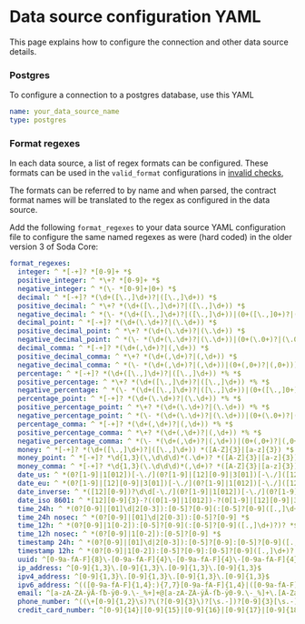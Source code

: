 # Data source configuration YAML

This page explains how to configure the connection and other data source details.

### Postgres

To configure a connection to a postgres database, use this YAML
```yaml
name: your_data_source_name
type: postgres
```

### Format regexes

In each data source, a list of regex formats can be configured.  These formats can be 
used in the `valid_format` configurations in [invalid checks](invalid_checks.md#verify-values-are-in-a-named-format), 

The formats can be referred to by name and when parsed, the contract format names 
will be translated to the regex as configured in the data source.

Add the following `format_regexes` to your data source YAML configuration file to 
configure the same named regexes as were (hard coded) in the older version 3 of Soda Core:

```yaml
format_regexes:
  integer: ^ *[-+]? *[0-9]+ *$
  positive_integer: ^ *\+? *[0-9]+ *$
  negative_integer: ^ *(\- *[0-9]+|0+) *$
  decimal: ^ *[-+]? *(\d+([\.,]\d+)?|([\.,]\d+)) *$
  positive_decimal: ^ *\+? *(\d+([\.,]\d+)?|([\.,]\d+)) *$
  negative_decimal: ^ *(\- *(\d+([\.,]\d+)?|([\.,]\d+))|(0+([\.,]0+)?|([\.,]0+))) *$
  decimal_point: ^ *[-+]? *(\d+(\.\d+)?|(\.\d+)) *$
  positive_decimal_point: ^ *\+? *(\d+(\.\d+)?|(\.\d+)) *$
  negative_decimal_point: ^ *(\- *(\d+(\.\d+)?|(\.\d+))|(0+(\.0+)?|(\.0+))) *$
  decimal_comma: ^ *[-+]? *(\d+(,\d+)?|(,\d+)) *$
  positive_decimal_comma: ^ *\+? *(\d+(,\d+)?|(,\d+)) *$
  negative_decimal_comma: ^ *(\- *(\d+(,\d+)?|(,\d+))|(0+(,0+)?|(,0+))) *$
  percentage: ^ *[-+]? *(\d+([\.,]\d+)?|([\.,]\d+)) *% *$
  positive_percentage: ^ *\+? *(\d+([\.,]\d+)?|([\.,]\d+)) *% *$
  negative_percentage: ^ *(\- *(\d+([\.,]\d+)?|([\.,]\d+))|(0+([\.,]0+)?|([\.,]0+))) *% *$
  percentage_point: ^ *[-+]? *(\d+(\.\d+)?|(\.\d+)) *% *$
  positive_percentage_point: ^ *\+? *(\d+(\.\d+)?|(\.\d+)) *% *$
  negative_percentage_point: ^ *(\- *(\d+(\.\d+)?|(\.\d+))|(0+(\.0+)?|(\.0+))) *% *$
  percentage_comma: ^ *[-+]? *(\d+(,\d+)?|(,\d+)) *% *$
  positive_percentage_comma: ^ *\+? *(\d+(,\d+)?|(,\d+)) *% *$
  negative_percentage_comma: ^ *(\- *(\d+(,\d+)?|(,\d+))|(0+(,0+)?|(,0+))) *% *$
  money: ^ *[-+]? *(\d+([\.,]\d+)?|([\.,]\d+)) *([A-Z]{3}|[a-z]{3}) *$
  money_point: ^ *[-+]? *\d{1,3}(\,\d\d\d)*(.\d+)? *([A-Z]{3}|[a-z]{3}) *$
  money_comma: ^ *[-+]? *\d{1,3}(\.\d\d\d)*(,\d+)? *([A-Z]{3}|[a-z]{3}) *$
  date_us: ^ *(0?[1-9]|1[012])[-\./](0?[1-9]|[12][0-9]|3[01])[-\./]([12][0-9])?\d\d *$
  date_eu: ^ *(0?[1-9]|[12][0-9]|3[01])[-\./](0?[1-9]|1[012])[-\./]([12][0-9])?\d\d *$
  date_inverse: ^ *([12][0-9])?\d\d[-\./](0?[1-9]|1[012])[-\./](0?[1-9]|[12][0-9]|3[01]) *$
  date_iso 8601: ^ *[12][0-9]{3}-?((0[1-9]|1[012])-?(0[1-9]|[12][0-9]|3[01])|W[0-5]\d(-?[1-7])?|[0-3]\d\d)([ T](0[0-9]|1[012])(:?[0-5][0-9](:?[0-5][0-9]([.,]\d+)?)?)?([+-](0[0-9]|1[012]):?[0-5][0-9]|Z)?)? *$
  time_24h: ^ *(0?[0-9]|[01]\d|2[0-3]):[0-5]?[0-9](:[0-5]?[0-9]([.,]\d+)?)? *$
  time_24h nosec: ^ *(0?[0-9]|[01]\d|2[0-3]):[0-5]?[0-9] *$
  time_12h: ^ *(0?[0-9]|1[0-2]):[0-5]?[0-9](:[0-5]?[0-9]([.,]\d+)?)? *$
  time_12h nosec: ^ *(0?[0-9]|1[0-2]):[0-5]?[0-9] *$
  timestamp 24h: ^ *(0?[0-9]|[01]\d|2[0-3]):[0-5]?[0-9]:[0-5]?[0-9]([.,]\d+)? *$
  timestamp 12h: ^ *(0?[0-9]|1[0-2]):[0-5]?[0-9]:[0-5]?[0-9]([.,]\d+)? *$
  uuid: ^[0-9a-fA-F]{8}\-[0-9a-fA-F]{4}\-[0-9a-fA-F]{4}\-[0-9a-fA-F]{4}\-[0-9a-fA-F]{12}$
  ip_address: ^[0-9]{1,3}\.[0-9]{1,3}\.[0-9]{1,3}\.[0-9]{1,3}$
  ipv4_address: ^[0-9]{1,3}\.[0-9]{1,3}\.[0-9]{1,3}\.[0-9]{1,3}$
  ipv6_address: ^(([0-9a-fA-F]{1,4}:){7,7}[0-9a-fA-F]{1,4}|([0-9a-fA-F]{1,4}:){1,7}:|([0-9a-fA-F]{1,4}:){1,6}:[0-9a-fA-F]{1,4}|([0-9a-fA-F]{1,4}:){1,5}(:[0-9a-fA-F]{1,4}){1,2}|([0-9a-fA-F]{1,4}:){1,4}(:[0-9a-fA-F]{1,4}){1,3}|([0-9a-fA-F]{1,4}:){1,3}(:[0-9a-fA-F]{1,4}){1,4}|([0-9a-fA-F]{1,4}:){1,2}(:[0-9a-fA-F]{1,4}){1,5}|[0-9a-fA-F]{1,4}:((:[0-9a-fA-F]{1,4}){1,6})|:((:[0-9a-fA-F]{1,4}){1,7}|:)|fe80:(:[0-9a-fA-F]{0,4}){0,4}%[0-9a-zA-Z]{1,}|::(ffff(:0{1,4}){0,1}:){0,1}((25[0-5]|(2[0-4]|1{0,1}[0-9]){0,1}[0-9])\.){3,3}(25[0-5]|(2[0-4]|1{0,1}[0-9]){0,1}[0-9])|([0-9a-fA-F]{1,4}:){1,4}:((25[0-5]|(2[0-4]|1{0,1}[0-9]){0,1}[0-9])\.){3,3}(25[0-5]|(2[0-4]|1{0,1}[0-9]){0,1}[0-9]))$
  email: ^[a-zA-ZÀ-ÿĀ-ſƀ-ȳ0-9.\-_%+]+@[a-zA-ZÀ-ÿĀ-ſƀ-ȳ0-9.\-_%]+\.[A-Za-z]{2,4}$
  phone_number: ^((\+[0-9]{1,2}\s)?\(?[0-9]{3}\)?[\s.-])?[0-9]{3}[\s.-][0-9]{4}$
  credit_card_number: ^[0-9]{14}|[0-9]{15}|[0-9]{16}|[0-9]{17}|[0-9]{18}|[0-9]{19}|([0-9]{4}-){3}[0-9]{4}|([0-9]{4} ){3}[0-9]{4}$
